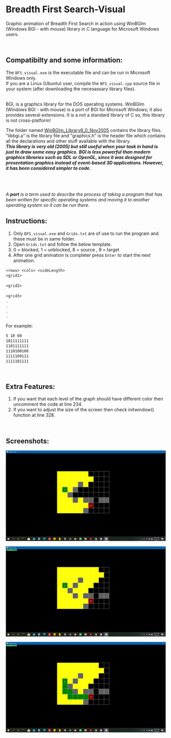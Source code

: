 # Breadth First Search-Visual
Graphic animation of Breadth First Search in action using WinBGIm (Windows BGI - with mouse) library in C language for Microsoft Windows users.

<br>

## Compatibilty and some information:
The ``BFS_visual.exe`` is the executable file and can be run in Microsoft Windows only. <br>
If you are a Linux (Ubuntu) user, compile the ``BFS_visual.cpp`` source file in your system (after downloading the necesassary library files). <br> <br>


BGI, is a graphics library for the DOS operating systems. WinBGIm (Windows BGI - with mouse) is a port of BGI for Microsoft Windows; it also provides several extensions.
It is a not  a standard library of C so, this library is not cross-platform!
<br>

The folder named [WinBGIm_Library6_0_Nov2005](https://github.com/jatin-47/BFS-Visual/tree/main/WinBGIm_Library6_0_Nov2005) contains the library files. "libbgi.a" is the library file and "graphics.h" is the header file which contains all the declarations and other stuff available with the library. <br>
***This library is very old (2005) but still useful when your task in hand is just to draw some easy graphics.*** ***BGI is less powerful than modern graphics libraries such as SDL or OpenGL, since it was designed for presentation graphics instead of event-based 3D applications. However, it has been considered simpler to code.***

<br><br><br>
*A ***port*** is a term used to describe the process of taking a program that has been written for specific operating systems and moving it to another operating system so it can be run there.*


## Instructions:
1. Only ```BFS_visual.exe``` and ```Grids.txt``` are of use to run the program and these must be in same folder.
2. Open ```Grids.txt``` and follow the below template.
3.  0 = blocked, 1 = unblocked, 8 = source , 9 = target 
4. After one grid animation is completer press ```Enter``` to start the next animation.

```
<rows> <cols> <sideLength> 
<grid1>

<grid2>

<grid3>
.
.
.
.
```
For example:
```
5 10 60
1811111111
1101111111
1110100100
1111109111
1111101111
```
<br>

## Extra Features:

1. If you want that each level of the graph should have different color then uncomment the code at line 234.
2. If you want to adjust the size of the screen then check initwindow() function at line 328.

<br>

## Screenshots:

![SS1](https://github.com/jatin-47/BFS-Visual/blob/main/ScreenShots/ss1.png)
<br>

![SS2](https://github.com/jatin-47/BFS-Visual/blob/main/ScreenShots/ss2.png)
<br>

![SS3](https://github.com/jatin-47/BFS-Visual/blob/main/ScreenShots/ss3.png)
